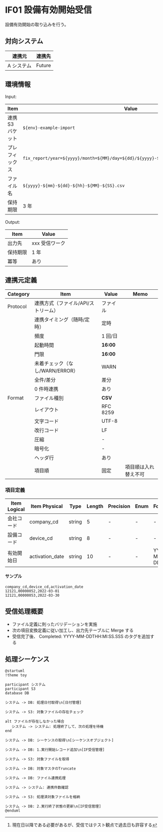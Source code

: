 # IF01 設備有効開始受信

設備有効開始の取り込みを行う。

## 対向システム

| 連携元     | 連携先 |
| ---------- | ------ |
| A システム | Future |

## 環境情報

Input:

| Item             | Value                                                                                     |
| ---------------- | ----------------------------------------------------------------------------------------- |
| 連携 S3 バケット | `${env}-example-import`                                                                   |
| プレフィックス   | `fix_report/year=${yyyy}/month=${MM}/day=${dd}/${yyyy}-${mm}-${dd}-${hh}-${MM}-${SS}.csv` |
| ファイル名       | `${yyyy}-${mm}-${dd}-${hh}-${MM}-${SS}.csv`                                               |
| 保持期限         | 3 年                                                                                      |

Output:

| Item     | Value          |
| -------- | -------------- |
| 出力先   | xxx 受信ワーク |
| 保持期限 | 1 年           |
| 冪等     | あり           |

## 連携元定義

| Category | Item                                | Value     | Memo                 |
| -------- | ----------------------------------- | --------- | -------------------- |
| Protocol | 連携方式（ファイル/API/ストリーム） | ファイル  |                      |
|          | 連携タイミング（随時/定時）         | 定時      |                      |
|          | 頻度                                | 1 回/日   |                      |
|          | 起動時間                            | **16:00** |                      |
|          | 門限                                | **16:00** |                      |
|          | 未着チェック（なし/WARN/ERROR）     | WARN      |                      |
|          | 全件/差分                           | 差分      |                      |
|          | 0 件時連携                          | あり      |                      |
| Format   | ファイル種別                        | **CSV**   |                      |
|          | レイアウト                          | RFC 8259  |                      |
|          | 文字コード                          | UTF-8     |                      |
|          | 改行コード                          | LF        |                      |
|          | 圧縮                                | -         |                      |
|          | 暗号化                              | -         |                      |
|          | ヘッダ行                            | あり      |                      |
|          | 項目順                              | 固定      | 項目順は入れ替え不可 |

### 項目定義

| Item Logical | Item Physical  | Type   | Length | Precision | Enum | Format     | Example    | Memo |
| ------------ | -------------- | ------ | ------ | --------- | ---- | ---------- | ---------- | ---- |
| 会社コード   | company_cd     | string | 5      | -         | -    | -          | 00001      | |
| 設備コード   | device_cd      | string | 8      | -         | -    | -          | 00000052   | |
| 有効開始日   | activation_date | string | 10     | -         | -    | YYYY-MM-DD | 2022-10-16 | [^1] |

[^1]: 現在日以降である必要があるが、受信ではテスト観点で過去日も許容する

#### サンプル

```csv
company_cd,device_cd,activation_date
12121,00000052,2022-03-01
12121,00000053,2022-03-30
```

## 受信処理概要

- ファイル定義に則ったバリデーションを実施
- 次の項目変換定義に従い加工し、出力先テーブルに Merge する
- 受信完了後、 Completed: YYYY-MM-DDTHH:MI:SS.SSS のタグを追加する

## 処理シーケンス

```plantuml
@startuml
!theme toy

participant システム
participant S3
database DB

システム -> DB: 処理日付取得\n[日付管理]

システム -> S3: 対象ファイルの存在チェック

alt ファイルが存在しなかった場合
   システム -> システム: 処理終了して、次の処理を待機
end

システム -> DB: シーケンスの取得\n[シーケンスオブジェクト]

システム -> DB: 1.実行開始レコード追加\n[IF受信管理]

システム -> S3: 対象ファイルを取得

システム -> DB: 対象マスタのTruncate

システム -> DB: ファイル連携処理

システム -> システム: 連携件数確認

システム -> S3: 処理済対象ファイルを格納

システム -> DB: 2.実行終了状態の更新\n[IF受信管理]
@enduml
```
